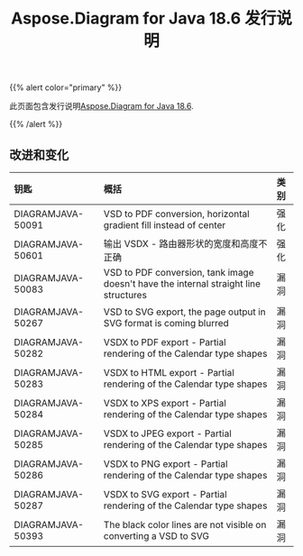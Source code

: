 ﻿---
title: Aspose.Diagram for Java 18.6 发行说明
type: docs
weight: 70
url: /zh/java/aspose-diagram-for-java-18-6-release-notes/
---
{{% alert color="primary" %}} 

此页面包含发行说明[Aspose.Diagram for Java 18.6](https://docs.aspose.com/diagram/java/aspose-diagram-for-java-18-6-release-notes/).

{{% /alert %}} 
## **改进和变化**

|**钥匙**|**概括**|**类别**|
|:- |:- |:- |
|DIAGRAMJAVA-50091|VSD to PDF conversion, horizontal gradient fill instead of center|强化|
|DIAGRAMJAVA-50601|输出 VSDX - 路由器形状的宽度和高度不正确|强化|
|DIAGRAMJAVA-50083|VSD to PDF conversion, tank image doesn't have the internal straight line structures|漏洞|
|DIAGRAMJAVA-50267|VSD to SVG export, the page output in SVG format is coming blurred|漏洞|
|DIAGRAMJAVA-50282|VSDX to PDF export - Partial rendering of the Calendar type shapes|漏洞|
|DIAGRAMJAVA-50283|VSDX to HTML export - Partial rendering of the Calendar type shapes|漏洞|
|DIAGRAMJAVA-50284|VSDX to XPS export - Partial rendering of the Calendar type shapes|漏洞|
|DIAGRAMJAVA-50285|VSDX to JPEG export - Partial rendering of the Calendar type shapes|漏洞|
|DIAGRAMJAVA-50286|VSDX to PNG export - Partial rendering of the Calendar type shapes|漏洞|
|DIAGRAMJAVA-50287|VSDX to SVG export - Partial rendering of the Calendar type shapes|漏洞|
|DIAGRAMJAVA-50393|The black color lines are not visible on converting a VSD to SVG|漏洞|

